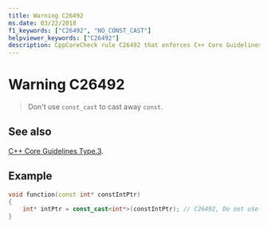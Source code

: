 ```yaml
---
title: Warning C26492
ms.date: 03/22/2018
f1_keywords: ["C26492", "NO_CONST_CAST"]
helpviewer_keywords: ["C26492"]
description: CppCoreCheck rule C26492 that enforces C++ Core Guidelines Type.3
---
```

# Warning C26492

> Don't use `const_cast` to cast away `const`.

## See also

[C++ Core Guidelines Type.3](https://github.com/isocpp/CppCoreGuidelines/blob/master/CppCoreGuidelines.md#SS-type).

## Example

```cpp
void function(const int* constIntPtr)
{
    int* intPtr = const_cast<int*>(constIntPtr); // C26492, Do not use const_cast to cast away const
}
```
